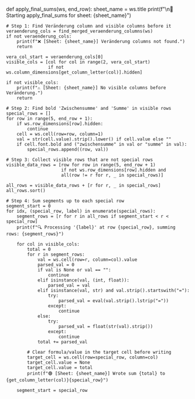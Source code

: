 def apply_final_sums(ws, end_row):
    sheet_name = ws.title
    print(f"\n🧮 Starting apply_final_sums for sheet: {sheet_name}")

    # Step 1: Find Veränderung column and visible columns before it
    veraenderung_cols = find_merged_veraenderung_columns(ws)
    if not veraenderung_cols:
        print(f"❌ [Sheet: {sheet_name}] Veränderung columns not found.")
        return

    vera_col_start = veraenderung_cols[0]
    visible_cols = [col for col in range(2, vera_col_start)
                    if not ws.column_dimensions[get_column_letter(col)].hidden]

    if not visible_cols:
        print(f"⚠️ [Sheet: {sheet_name}] No visible columns before Veränderung.")
        return

    # Step 2: Find bold 'Zwischensumme' and 'Summe' in visible rows
    special_rows = []
    for row in range(5, end_row + 1):
        if ws.row_dimensions[row].hidden:
            continue
        cell = ws.cell(row=row, column=1)
        val = str(cell.value).strip().lower() if cell.value else ""
        if cell.font.bold and ("zwischensumme" in val or "summe" in val):
            special_rows.append((row, val))

    # Step 3: Collect visible rows that are not special rows
    visible_data_rows = [row for row in range(5, end_row + 1)
                         if not ws.row_dimensions[row].hidden and
                         all(row != r for r, _ in special_rows)]

    all_rows = visible_data_rows + [r for r, _ in special_rows]
    all_rows.sort()

    # Step 4: Sum segments up to each special row
    segment_start = 0
    for idx, (special_row, label) in enumerate(special_rows):
        segment_rows = [r for r in all_rows if segment_start < r < special_row]
        print(f"🔍 Processing '{label}' at row {special_row}, summing rows: {segment_rows}")

        for col in visible_cols:
            total = 0
            for r in segment_rows:
                val = ws.cell(row=r, column=col).value
                parsed_val = 0
                if val is None or val == "":
                    continue
                elif isinstance(val, (int, float)):
                    parsed_val = val
                elif isinstance(val, str) and val.strip().startswith("="):
                    try:
                        parsed_val = eval(val.strip().lstrip("="))
                    except:
                        continue
                else:
                    try:
                        parsed_val = float(str(val).strip())
                    except:
                        continue
                total += parsed_val

            # Clear formula/value in the target cell before writing
            target_cell = ws.cell(row=special_row, column=col)
            target_cell.value = None
            target_cell.value = total
            print(f"🟢 [Sheet: {sheet_name}] Wrote sum {total} to {get_column_letter(col)}{special_row}")

        segment_start = special_row
